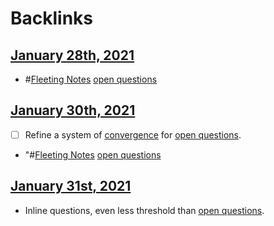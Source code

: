 
# Backlinks
## [January 28th, 2021](<January 28th, 2021.md>)
- #[Fleeting Notes](<Fleeting Notes.md>) [open questions](<open questions.md>)

## [January 30th, 2021](<January 30th, 2021.md>)
- [ ] Refine a system of [convergence](<convergence.md>) for [open questions](<open questions.md>).

- "#[Fleeting Notes](<Fleeting Notes.md>) [open questions](<open questions.md>)

## [January 31st, 2021](<January 31st, 2021.md>)
- Inline questions, even less threshold than [open questions](<open questions.md>).

